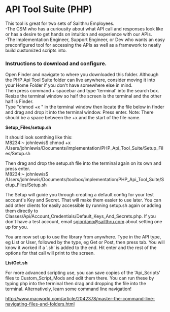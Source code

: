 # API Tool Suite (PHP)

This tool is great for two sets of Sailthru Employees. <br>
-The CSM who has a curiousity about what API call and responses look like or has a desire to get hands on intuition and experience with our APIs.<br>
-The Implementation Engineer, Support Engineer, or Dev who wants an easy preconfigured tool for accessing the APIs as well as a framework to neatly build customized scripts into.

### Instructions to download and configure.

Open Finder and navigate to where you downloaded this folder. Although the PHP Api Tool Suite folder can live anywhere, consider moving it into your Home Folder if you don't have somewhere else in mind.<br>
Then press command + spacebar and type 'terminal' into the search box. Resize the terminal window so half the screen is the terminal and the other half is Finder.<br>
Type "chmod +x " in the terminal window then locate the file below in finder and drag and drop it into the terminal window. Press enter. Note: There should be a space between the +x and the start of the file name. 

**Setup_Files/setup.sh**

It should look somthing like this:<br>
M8234:~ johnlewis$ chmod +x /Users/johnlewis/Documents/implementation/PHP_Api_Tool_Suite/Setup_Files/Setup.sh <br>

Then drag and drop the setup.sh file into the terminal again on its own and press enter.<br>
M8234:~ johnlewis$ /Users/johnlewis/Documents/toolbox/implementation/PHP_Api_Tool_Suite/Setup_Files/Setup.sh <br>

The Setup will guide you through creating a default config for your test account's Key and Secret. That will make them easier to use later. You can add other clients for easily accessible by running setup.sh again or adding them directly to Classes/Api/Account_Credentials/Default_Keys_And_Secrets.php. If you don't have a test account, email sgiordano@sailthru.com about setting one up for you. 

You are now set up to use the library from anywhere. Type in the API type, eg List or User, followed by the type, eg Get or Post, then press tab. You will know it worked if a '.sh' is added to the end. Hit enter and the rest of the options for that call will print to the screen.

**ListGet.sh**

For more advanced scripting use, you can save copies of the 'Api_Scripts' files to Custom_Script_Mods and edit them there. You can run these by typing php into the terminal then drag and dropping the file into the terminal. Alternatively, learn some command line navigation! <br>

http://www.macworld.com/article/2042378/master-the-command-line-navigating-files-and-folders.html


